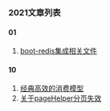 ### 2021文章列表

#### 01
1. [boot-redis集成相关文件](0114/boot-redis集成相关文件.md)

#### 10
1. [经典高效的消费模型](1030/经典高效的消费模型.md)
2. [关于pageHelper分页失效](1031/关于pageHelper分页失效.md)

